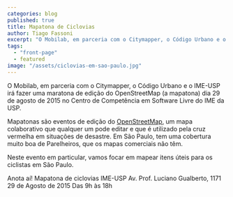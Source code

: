 ```yaml
---
categories: blog
published: true
title: Mapatona de Ciclovias
author: Tiago Fassoni
excerpt: "O Mobilab, em parceria com o Citymapper, o Código Urbano e o IME-USP irá fazer uma mapatona dia 29 de agosto de 2015 no CCSL do IME da USP"
tags:
  - "front-page"
  - featured
image: "/assets/ciclovias-em-sao-paulo.jpg"
---
```


O Mobilab, em parceria com o Citymapper, o Código Urbano e o IME-USP irá fazer uma maratona de edição do OpenStreetMap (a mapatona) dia 29 de agosto de 2015 no Centro de Competência em Software Livre do IME da USP.

Mapatonas são eventos de edição do [OpenStreetMap](http://openstreetmap.org), um mapa colaborativo que qualquer um pode editar e que é utilizado pela cruz vermelha em situações de desastre. Em São Paulo, tem uma cobertura muito boa de Parelheiros, que os mapas comerciais não têm.

Neste evento em particular, vamos focar em mapear itens úteis para os ciclistas em São Paulo.

Anota aí!
Mapatona de ciclovias
IME-USP
Av. Prof. Luciano Gualberto, 1171
29 de Agosto de 2015
Das 9h às 18h
